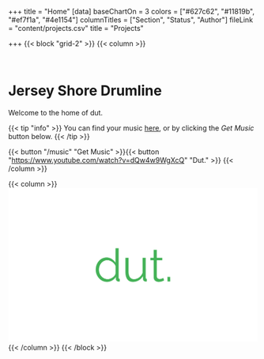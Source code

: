+++
title = "Home"
[data]
baseChartOn = 3
colors = ["#627c62", "#11819b", "#ef7f1a", "#4e1154"]
columnTitles = ["Section", "Status", "Author"]
fileLink = "content/projects.csv"
title = "Projects"

+++
{{< block "grid-2" >}}
{{< column >}}

<br>

# **Jersey Shore Drumline**

Welcome to the home of dut.

{{< tip "info" >}}
You can find your music [here](/music), or by clicking the *Get Music* button below.
{{< /tip >}}


{{< button "/music" "Get Music" >}}{{< button "https://www.youtube.com/watch?v=dQw4w9WgXcQ" "Dut." >}}
{{< /column >}}

{{< column >}}
![diy](/images/dut.png)
{{< /column >}}
{{< /block >}}